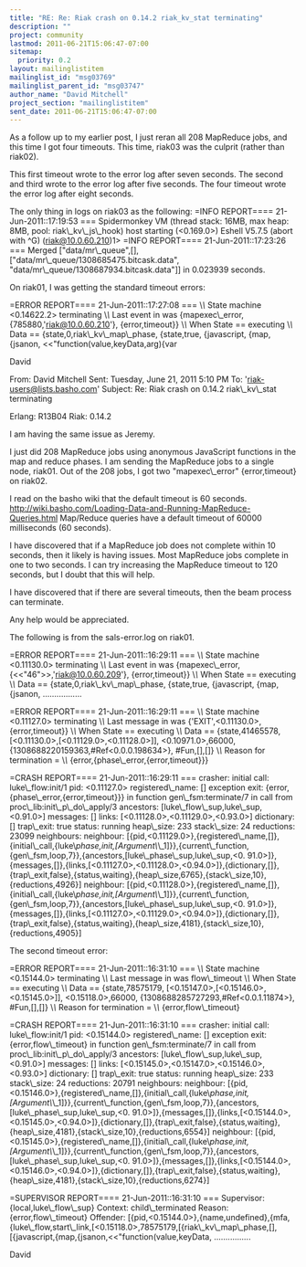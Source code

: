 ```yaml
---
title: "RE: Re: Riak crash on 0.14.2 riak_kv_stat terminating"
description: ""
project: community
lastmod: 2011-06-21T15:06:47-07:00
sitemap:
  priority: 0.2
layout: mailinglistitem
mailinglist_id: "msg03769"
mailinglist_parent_id: "msg03747"
author_name: "David Mitchell"
project_section: "mailinglistitem"
sent_date: 2011-06-21T15:06:47-07:00
---
```



As a follow up to my earlier post, I just reran all 208 MapReduce jobs, and 
this time I got four timeouts. This time, riak03 was the culprit (rather than 
riak02).

This first timeout wrote to the error log after seven seconds. The second and 
third wrote to the error log after five seconds. The four timeout wrote the 
error log after eight seconds.

The only thing in logs on riak03 as the following:
=INFO REPORT==== 21-Jun-2011::17:19:53 ===
Spidermonkey VM (thread stack: 16MB, max heap: 8MB, pool: riak\\_kv\\_js\\_hook) host 
starting (&lt;0.169.0&gt;)
Eshell V5.7.5 (abort with ^G)
(riak@10.0.60.210)1&gt;
=INFO REPORT==== 21-Jun-2011::17:23:26 ===
Merged ["data/mr\\_queue",[],
 ["data/mr\\_queue/1308685475.bitcask.data",
 "data/mr\\_queue/1308687934.bitcask.data"]] in 0.023939 seconds.


On riak01, I was getting the standard timeout errors:

=ERROR REPORT==== 21-Jun-2011::17:27:08 ===
\\*\\* State machine &lt;0.14622.2&gt; terminating
\\*\\* Last event in was {mapexec\\_error,{785880,'riak@10.0.60.210'},
 {error,timeout}}
\\*\\* When State == executing
\\*\\* Data == {state,0,riak\\_kv\\_map\\_phase,
 {state,true,
 {javascript,
 {map,
 {jsanon,
 &lt;&lt;"function(value,keyData,arg){var

David

From: David Mitchell
Sent: Tuesday, June 21, 2011 5:10 PM
To: 'riak-users@lists.basho.com'
Subject: Re: Riak crash on 0.14.2 riak\\_kv\\_stat terminating

Erlang: R13B04
Riak: 0.14.2

I am having the same issue as Jeremy.

I just did 208 MapReduce jobs using anonymous JavaScript functions in the map 
and reduce phases. I am sending the MapReduce jobs to a single node, riak01. 
Out of the 208 jobs, I got two "mapexec\\_error" {error,timeout} on riak02.

I read on the basho wiki that the default timeout is 60 seconds. 
http://wiki.basho.com/Loading-Data-and-Running-MapReduce-Queries.html
Map/Reduce queries have a default timeout of 60000 milliseconds (60 seconds).

I have discovered that if a MapReduce job does not complete within 10 seconds, 
then it likely is having issues. Most MapReduce jobs complete in one to two 
seconds. I can try increasing the MapReduce timeout to 120 seconds, but I 
doubt that this will help.

I have discovered that if there are several timeouts, then the beam process can 
terminate.

Any help would be appreciated.

The following is from the sals-error.log on riak01.

=ERROR REPORT==== 21-Jun-2011::16:29:11 ===
\\*\\* State machine &lt;0.11130.0&gt; terminating
\\*\\* Last event in was {mapexec\\_error,{&lt;&lt;"46"&gt;&gt;,'riak@10.0.60.209'},
 {error,timeout}}
\\*\\* When State == executing
\\*\\* Data == {state,0,riak\\_kv\\_map\\_phase,
 {state,true,
 {javascript,
 {map,
 {jsanon,
.................

=ERROR REPORT==== 21-Jun-2011::16:29:11 ===
\\*\\* State machine &lt;0.11127.0&gt; terminating
\\*\\* Last message in was {'EXIT',&lt;0.11130.0&gt;,{error,timeout}}
\\*\\* When State == executing
\\*\\* Data == {state,41465578,
 [&lt;0.11130.0&gt;,[&lt;0.11129.0&gt;,&lt;0.11128.0&gt;]],
 &lt;0.10971.0&gt;,66000,
 {1308688220159363,#Ref&lt;0.0.0.198634&gt;},
 #Fun,[],[]}
\\*\\* Reason for termination =
\\*\\* {error,{phase\\_error,{error,timeout}}}

=CRASH REPORT==== 21-Jun-2011::16:29:11 ===
 crasher:
 initial call: luke\\_flow:init/1
 pid: &lt;0.11127.0&gt;
 registered\\_name: []
 exception exit: {error,{phase\\_error,{error,timeout}}}
 in function gen\\_fsm:terminate/7
 in call from proc\\_lib:init\\_p\\_do\\_apply/3
 ancestors: [luke\\_flow\\_sup,luke\\_sup,&lt;0.91.0&gt;]
 messages: []
 links: [&lt;0.11128.0&gt;,&lt;0.11129.0&gt;,&lt;0.93.0&gt;]
 dictionary: []
 trap\\_exit: true
 status: running
 heap\\_size: 233
 stack\\_size: 24
 reductions: 23099
 neighbours:
 neighbour: 
[{pid,&lt;0.11129.0&gt;},{registered\\_name,[]},{initial\\_call,{luke\\_phase,init,[Argument\\_\\_1]}},{current\\_function,{gen\\_fsm,loop,7}},{ancestors,[luke\\_phase\\_sup,luke\\_sup,&lt;0.
91.0&gt;]},{messages,[]},{links,[&lt;0.11127.0&gt;,&lt;0.11128.0&gt;,&lt;0.94.0&gt;]},{dictionary,[]},{trap\\_exit,false},{status,waiting},{heap\\_size,6765},{stack\\_size,10},{reductions,4926}]
 neighbour: 
[{pid,&lt;0.11128.0&gt;},{registered\\_name,[]},{initial\\_call,{luke\\_phase,init,[Argument\\_\\_1]}},{current\\_function,{gen\\_fsm,loop,7}},{ancestors,[luke\\_phase\\_sup,luke\\_sup,&lt;0.
91.0&gt;]},{messages,[]},{links,[&lt;0.11127.0&gt;,&lt;0.11129.0&gt;,&lt;0.94.0&gt;]},{dictionary,[]},{trap\\_exit,false},{status,waiting},{heap\\_size,4181},{stack\\_size,10},{reductions,4905}]

The second timeout error:

=ERROR REPORT==== 21-Jun-2011::16:31:10 ===
\\*\\* State machine &lt;0.15144.0&gt; terminating
\\*\\* Last message in was flow\\_timeout
\\*\\* When State == executing
\\*\\* Data == {state,78575179,
 [&lt;0.15147.0&gt;,[&lt;0.15146.0&gt;,&lt;0.15145.0&gt;]],
 &lt;0.15118.0&gt;,66000,
 {1308688285727293,#Ref&lt;0.0.1.11874&gt;},
 #Fun,[],[]}
\\*\\* Reason for termination =
\\*\\* {error,flow\\_timeout}

=CRASH REPORT==== 21-Jun-2011::16:31:10 ===
 crasher:
 initial call: luke\\_flow:init/1
 pid: &lt;0.15144.0&gt;
 registered\\_name: []
 exception exit: {error,flow\\_timeout}
 in function gen\\_fsm:terminate/7
 in call from proc\\_lib:init\\_p\\_do\\_apply/3
 ancestors: [luke\\_flow\\_sup,luke\\_sup,&lt;0.91.0&gt;]
 messages: []
 links: [&lt;0.15145.0&gt;,&lt;0.15147.0&gt;,&lt;0.15146.0&gt;,&lt;0.93.0&gt;]
 dictionary: []
 trap\\_exit: true
 status: running
 heap\\_size: 233
 stack\\_size: 24
 reductions: 20791
 neighbours:
 neighbour: 
[{pid,&lt;0.15146.0&gt;},{registered\\_name,[]},{initial\\_call,{luke\\_phase,init,[Argument\\_\\_1]}},{current\\_function,{gen\\_fsm,loop,7}},{ancestors,[luke\\_phase\\_sup,luke\\_sup,&lt;0.
91.0&gt;]},{messages,[]},{links,[&lt;0.15144.0&gt;,&lt;0.15145.0&gt;,&lt;0.94.0&gt;]},{dictionary,[]},{trap\\_exit,false},{status,waiting},{heap\\_size,4181},{stack\\_size,10},{reductions,6554}]
 neighbour: 
[{pid,&lt;0.15145.0&gt;},{registered\\_name,[]},{initial\\_call,{luke\\_phase,init,[Argument\\_\\_1]}},{current\\_function,{gen\\_fsm,loop,7}},{ancestors,[luke\\_phase\\_sup,luke\\_sup,&lt;0.
91.0&gt;]},{messages,[]},{links,[&lt;0.15144.0&gt;,&lt;0.15146.0&gt;,&lt;0.94.0&gt;]},{dictionary,[]},{trap\\_exit,false},{status,waiting},{heap\\_size,4181},{stack\\_size,10},{reductions,6274}]

=SUPERVISOR REPORT==== 21-Jun-2011::16:31:10 ===
 Supervisor: {local,luke\\_flow\\_sup}
 Context: child\\_terminated
 Reason: {error,flow\\_timeout}
 Offender: 
[{pid,&lt;0.15144.0&gt;},{name,undefined},{mfa,{luke\\_flow,start\\_link,[&lt;0.15118.0&gt;,78575179,[{riak\\_kv\\_map\\_phase,[],[{javascript,{map,{jsanon,&lt;&lt;"function(value,keyData,
................

David


